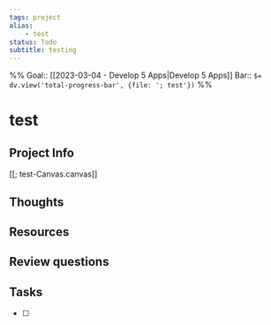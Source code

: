 ```yaml
---
tags: project
alias:
    - test
status: Todo
subtitle: testing
---
```


%%
Goal:: [[2023-03-04 - Develop 5 Apps|Develop 5 Apps]]
Bar:: `$= dv.view('total-progress-bar', {file: '; test'})`
%%

# test

## Project Info
[[; test-Canvas.canvas]]

## Thoughts

## Resources

## Review questions

## Tasks

-   [ ]
